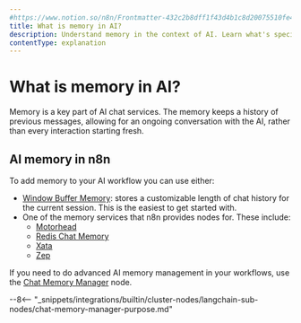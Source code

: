 ```yaml
---
#https://www.notion.so/n8n/Frontmatter-432c2b8dff1f43d4b1c8d20075510fe4
title: What is memory in AI?
description: Understand memory in the context of AI. Learn what's special about memory in n8n.
contentType: explanation
---
```


# What is memory in AI?

Memory is a key part of AI chat services. The memory keeps a history of previous messages, allowing for an ongoing conversation with the AI, rather than every interaction starting fresh.

## AI memory in n8n

To add memory to your AI workflow you can use either:

* [Window Buffer Memory](/integrations/builtin/cluster-nodes/sub-nodes/n8n-nodes-langchain.memorybufferwindow/): stores a customizable length of chat history for the current session. This is the easiest to get started with.
* One of the memory services that n8n provides nodes for. These include:
	* [Motorhead](/integrations/builtin/cluster-nodes/sub-nodes/n8n-nodes-langchain.memorymotorhead/)
	* [Redis Chat Memory](/integrations/builtin/cluster-nodes/sub-nodes/n8n-nodes-langchain.memoryredischat/)
	* [Xata](/integrations/builtin/cluster-nodes/sub-nodes/n8n-nodes-langchain.memoryxata/)
	* [Zep](/integrations/builtin/cluster-nodes/sub-nodes/n8n-nodes-langchain.memoryzep/)

If you need to do advanced AI memory management in your workflows, use the [Chat Memory Manager](/integrations/builtin/cluster-nodes/sub-nodes/n8n-nodes-langchain.memorymanager/) node. 

--8<-- "_snippets/integrations/builtin/cluster-nodes/langchain-sub-nodes/chat-memory-manager-purpose.md"
